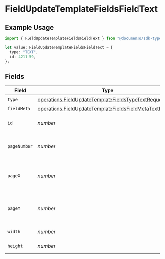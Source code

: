 # FieldUpdateTemplateFieldsFieldText

## Example Usage

```typescript
import { FieldUpdateTemplateFieldsFieldText } from "@documenso/sdk-typescript/models/operations";

let value: FieldUpdateTemplateFieldsFieldText = {
  type: "TEXT",
  id: 4211.59,
};
```

## Fields

| Field                                                                                                                                | Type                                                                                                                                 | Required                                                                                                                             | Description                                                                                                                          |
| ------------------------------------------------------------------------------------------------------------------------------------ | ------------------------------------------------------------------------------------------------------------------------------------ | ------------------------------------------------------------------------------------------------------------------------------------ | ------------------------------------------------------------------------------------------------------------------------------------ |
| `type`                                                                                                                               | [operations.FieldUpdateTemplateFieldsTypeTextRequest1](../../models/operations/fieldupdatetemplatefieldstypetextrequest1.md)         | :heavy_check_mark:                                                                                                                   | N/A                                                                                                                                  |
| `fieldMeta`                                                                                                                          | [operations.FieldUpdateTemplateFieldsFieldMetaTextRequest](../../models/operations/fieldupdatetemplatefieldsfieldmetatextrequest.md) | :heavy_minus_sign:                                                                                                                   | N/A                                                                                                                                  |
| `id`                                                                                                                                 | *number*                                                                                                                             | :heavy_check_mark:                                                                                                                   | The ID of the field to update.                                                                                                       |
| `pageNumber`                                                                                                                         | *number*                                                                                                                             | :heavy_minus_sign:                                                                                                                   | The page number the field will be on.                                                                                                |
| `pageX`                                                                                                                              | *number*                                                                                                                             | :heavy_minus_sign:                                                                                                                   | The X coordinate of where the field will be placed.                                                                                  |
| `pageY`                                                                                                                              | *number*                                                                                                                             | :heavy_minus_sign:                                                                                                                   | The Y coordinate of where the field will be placed.                                                                                  |
| `width`                                                                                                                              | *number*                                                                                                                             | :heavy_minus_sign:                                                                                                                   | The width of the field.                                                                                                              |
| `height`                                                                                                                             | *number*                                                                                                                             | :heavy_minus_sign:                                                                                                                   | The height of the field.                                                                                                             |
